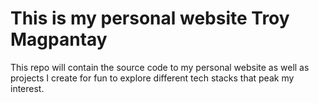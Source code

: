 # This is my personal website Troy Magpantay

This repo will contain the source code to my personal website as well as projects I create for fun to explore different tech stacks that peak my interest.
